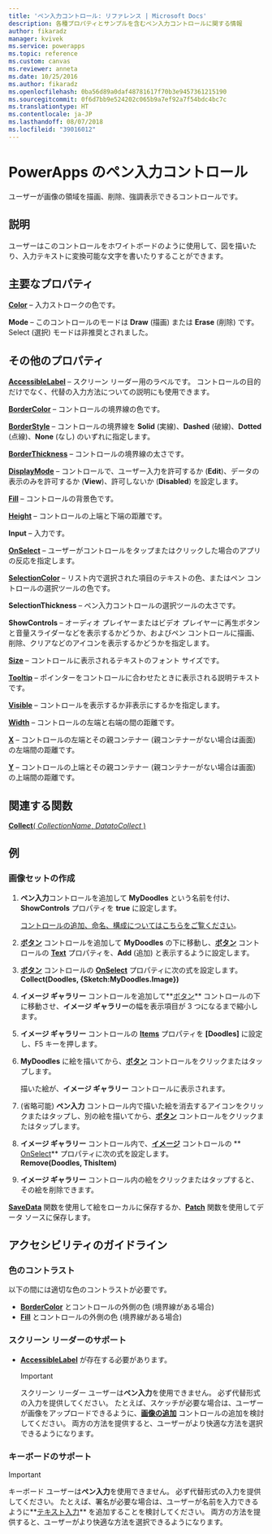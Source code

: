 ```yaml
---
title: 'ペン入力コントロール: リファレンス | Microsoft Docs'
description: 各種プロパティとサンプルを含むペン入力コントロールに関する情報
author: fikaradz
manager: kvivek
ms.service: powerapps
ms.topic: reference
ms.custom: canvas
ms.reviewer: anneta
ms.date: 10/25/2016
ms.author: fikaradz
ms.openlocfilehash: 0ba56d89a0daf48781617f70b3e9457361215190
ms.sourcegitcommit: 0f6d7bb9e524202c065b9a7ef92a7f54bdc4bc7c
ms.translationtype: HT
ms.contentlocale: ja-JP
ms.lasthandoff: 08/07/2018
ms.locfileid: "39016012"
---
```

# <a name="pen-input-control-in-powerapps"></a>PowerApps のペン入力コントロール
ユーザーが画像の領域を描画、削除、強調表示できるコントロールです。

## <a name="description"></a>説明
ユーザーはこのコントロールをホワイトボードのように使用して、図を描いたり、入力テキストに変換可能な文字を書いたりすることができます。

## <a name="key-properties"></a>主要なプロパティ
**[Color](properties-color-border.md)** – 入力ストロークの色です。

**Mode** – このコントロールのモードは **Draw** (描画) または **Erase** (削除) です。  Select (選択) モードは非推奨とされました。

## <a name="additional-properties"></a>その他のプロパティ
**[AccessibleLabel](properties-accessibility.md)** – スクリーン リーダー用のラベルです。 コントロールの目的だけでなく、代替の入力方法についての説明にも使用できます。

**[BorderColor](properties-color-border.md)** – コントロールの境界線の色です。

**[BorderStyle](properties-color-border.md)** – コントロールの境界線を **Solid** (実線)、**Dashed** (破線)、**Dotted** (点線)、**None** (なし) のいずれに指定します。

**[BorderThickness](properties-color-border.md)** – コントロールの境界線の太さです。

**[DisplayMode](properties-core.md)** – コントロールで、ユーザー入力を許可するか (**Edit**)、データの表示のみを許可するか (**View**)、許可しないか (**Disabled**) を設定します。

**[Fill](properties-color-border.md)** – コントロールの背景色です。

**[Height](properties-size-location.md)** – コントロールの上端と下端の距離です。

**Input** – 入力です。

**[OnSelect](properties-core.md)** – ユーザーがコントロールをタップまたはクリックした場合のアプリの反応を指定します。

**[SelectionColor](properties-color-border.md)** – リスト内で選択された項目のテキストの色、またはペン コントロールの選択ツールの色です。

**SelectionThickness** – ペン入力コントロールの選択ツールの太さです。

**ShowControls** – オーディオ プレイヤーまたはビデオ プレイヤーに再生ボタンと音量スライダーなどを表示するかどうか、およびペン コントロールに描画、削除、クリアなどのアイコンを表示するかどうかを指定します。

**[Size](properties-text.md)** – コントロールに表示されるテキストのフォント サイズです。

**[Tooltip](properties-core.md)** – ポインターをコントロールに合わせたときに表示される説明テキストです。

**[Visible](properties-core.md)** – コントロールを表示するか非表示にするかを指定します。

**[Width](properties-size-location.md)** – コントロールの左端と右端の間の距離です。

**[X](properties-size-location.md)** – コントロールの左端とその親コンテナー (親コンテナーがない場合は画面) の左端間の距離です。

**[Y](properties-size-location.md)** – コントロールの上端とその親コンテナー (親コンテナーがない場合は画面) の上端間の距離です。

## <a name="related-functions"></a>関連する関数
[**Collect**( *CollectionName*, *DatatoCollect* )](../functions/function-clear-collect-clearcollect.md)

## <a name="example"></a>例
### <a name="create-a-set-of-images"></a>画像セットの作成
1. **ペン入力**コントロールを追加して **MyDoodles** という名前を付け、**ShowControls** プロパティを **true** に設定します。
   
    [コントロールの追加、命名、構成についてはこちらをご覧ください](../add-configure-controls.md)。
2. **[ボタン](control-button.md)** コントロールを追加して **MyDoodles** の下に移動し、**[ボタン](control-button.md)** コントロールの **[Text](properties-core.md)** プロパティを、**Add** (追加) と表示するように設定します。
3. **[ボタン](control-button.md)** コントロールの **[OnSelect](properties-core.md)** プロパティに次の式を設定します。<br>
   **Collect(Doodles, {Sketch:MyDoodles.Image})**
4. **イメージ ギャラリー** コントロールを追加して**[ボタン](control-button.md)** コントロールの下に移動させ、**イメージ ギャラリー**の幅を表示項目が 3 つになるまで縮小します。
5. **イメージ ギャラリー** コントロールの **[Items](properties-core.md)** プロパティを **[Doodles]** に設定し、F5 キーを押します。
6. **MyDoodles** に絵を描いてから、**[ボタン](control-button.md)** コントロールをクリックまたはタップします。
   
    描いた絵が、**イメージ ギャラリー** コントロールに表示されます。
7. (省略可能) **ペン入力** コントロール内で描いた絵を消去するアイコンをクリックまたはタップし、別の絵を描いてから、**[ボタン](control-button.md)** コントロールをクリックまたはタップします。
8. **イメージ ギャラリー** コントロール内で、**[イメージ](control-image.md)** コントロールの ** [OnSelect](properties-core.md)** プロパティに次の式を設定します。<br>
   **Remove(Doodles, ThisItem)**
9. **イメージ ギャラリー** コントロール内の絵をクリックまたはタップすると、その絵を削除できます。

**[SaveData](../functions/function-savedata-loaddata.md)** 関数を使用して絵をローカルに保存するか、**[Patch](../functions/function-patch.md)** 関数を使用してデータ ソースに保存します。


## <a name="accessibility-guidelines"></a>アクセシビリティのガイドライン
### <a name="color-contrast"></a>色のコントラスト
以下の間には適切な色のコントラストが必要です。
* **[BorderColor](properties-color-border.md)** とコントロールの外側の色 (境界線がある場合)
* **[Fill](properties-color-border.md)** とコントロールの外側の色 (境界線がある場合)

### <a name="screen-reader-support"></a>スクリーン リーダーのサポート
* **[AccessibleLabel](properties-accessibility.md)** が存在する必要があります。

    > [!IMPORTANT]
  > スクリーン リーダー ユーザーは**ペン入力**を使用できません。 必ず代替形式の入力を提供してください。 たとえば、スケッチが必要な場合は、ユーザーが画像をアップロードできるように、**[画像の追加](control-add-picture.md)** コントロールの追加を検討してください。 両方の方法を提供すると、ユーザーがより快適な方法を選択できるようになります。

### <a name="keyboard-support"></a>キーボードのサポート

> [!IMPORTANT]
> キーボード ユーザーは**ペン入力**を使用できません。 必ず代替形式の入力を提供してください。 たとえば、署名が必要な場合は、ユーザーが名前を入力できるように**[テキスト入力](control-text-input.md)** を追加することを検討してください。 両方の方法を提供すると、ユーザーがより快適な方法を選択できるようになります。
